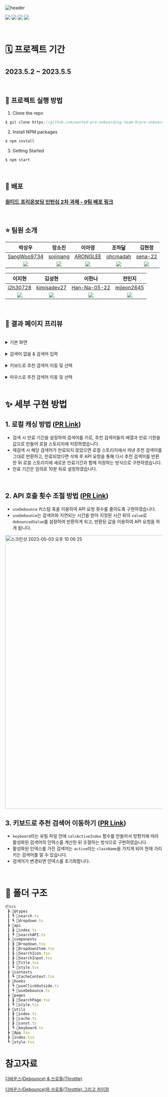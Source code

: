 ![header](https://capsule-render.vercel.app/api?type=waving&color=gradient&height=300&section=header&text=원티드%20프리온보딩%202차%20과제%209팀%20&fontSize=50)

<p>
<img src="https://img.shields.io/badge/React-61DAFB?style=flat-square&logo=React&logoColor=black"/>
<img src="https://img.shields.io/badge/Typescript-3178C6?style=flat-square&logo=Typescript&logoColor=white"/>
<img src="https://img.shields.io/badge/styled components-DB7093?style=flat-square&logo=styled-components&logoColor=white"/>
<img src="https://img.shields.io/badge/axios-5A29E4?style=flat-square&logo=axios&logoColor=white">
</p>

<br/>

# 🗓️ 프로젝트 기간

## 2023.5.2 ~ 2023.5.5

<br/>

## 📌 프로젝트 실행 방법

1. Clone the repo

```javascript
$ git clone https://github.com/wanted-pre-onboarding-team-9/pre-onboarding-10th-2-9.git
```

2. Install NPM packages

```javascript
$ npm install
```

3. Getting Started

```javascript
$ npm start
```

<br/>

## 🚀 배포

### [원티드 프리온보딩 인턴십 2차 과제 - 9팀 배포 링크](https://추가필요/)

<br/>

## ⭐️ 팀원 소개

|                          박상우                           |                           장소진                           |                          이아영                           |                          조하닮                           |                           김현정                           |
| :-------------------------------------------------------: | :--------------------------------------------------------: | :-------------------------------------------------------: | :-------------------------------------------------------: | :--------------------------------------------------------: |
|       [SangWoo9734](https://github.com/SangWoo9734)       |         [sojinjang](https://github.com/sojinjang)          |          [ARONGLEE](https://github.com/ARONGLEE)          |          [ohcmadah](https://github.com/ohcmadah)          |           [sena-22](https://github.com/sena-22)            |
| ![](https://avatars.githubusercontent.com/u/49917043?v=4) | ![](https://avatars.githubusercontent.com/u/111125577?v=4) | ![](https://avatars.githubusercontent.com/u/74637336?v=4) | ![](https://avatars.githubusercontent.com/u/52340070?v=4) | ![](https://avatars.githubusercontent.com/u/110877564?v=4) |

|                          이지현                           |                          김성현                           |                          이한나                           |                           전민지                           |
| :-------------------------------------------------------: | :-------------------------------------------------------: | :-------------------------------------------------------: | :--------------------------------------------------------: |
|          [j2h30728](https://github.com/j2h30728)          |       [kimisadev27](https://github.com/kimisadev27)       |      [Han-Na-05-22](https://github.com/Han-Na-05-22)      |        [mjjeon2645](https://github.com/mjjeon2645)         |
| ![](https://avatars.githubusercontent.com/u/60846068?v=4) | ![](https://avatars.githubusercontent.com/u/34756233?v=4) | ![](https://avatars.githubusercontent.com/u/97869178?v=4) | ![](https://avatars.githubusercontent.com/u/104840243?v=4) |

<br/>

## 👀 결과 페이지 프리뷰

<br/>

<details>
<summary>기본 화면</summary>
<div markdown="1">
<img width="1170" alt="기본 화면" src="추가 필요">
</div>
</details>
<br/>
<details>
<summary>검색어 없음 & 검색어 입력</summary>
<div markdown="2">
<img alt="검색어 입력" src="추가 필요"/>
</div>
</details>
<br/>
<details>
<summary>키보드로 추천 검색어 이동 및 선택</summary>
<div markdown="3">
<img alt="키보드로 추천 검색어 이동 및 선택" src="추가 필요"/>
</div>
</details>
<br/>
<details>
<summary>마우스로 추천 검색어 이동 및 선택</summary>
<div markdown="4">
<img alt="마우스로 추천 검색어 이동 및 선택" src="추가 필요"/>
</div>
</details>

<br/>

# ✨ 세부 구현 방법

## 1. 로컬 캐싱 방법 ([PR Link](https://수정필요))

- 검색 시 만료 기간을 설정하여 검색어를 키로, 추천 검색어들의 배열과 만료 기한을 값으로 만들어 로컬 스토리지에 저장하였습니다.
- 재검색 시 해당 검색어가 만료되지 않았으면 로컬 스토리지에서 꺼낸 추천 검색어를 그대로 반환하고, 만료되었다면 삭제 후 API 요청을 통해 다시 추천 검색어를 반환한 뒤 로컬 스토리지에 새로운 만료기간과 함께 저장하는 방식으로 구현하였습니다.
- 만료 기간은 임의로 10분 뒤로 설정하였습니다.

<br/>

## 2. API 호출 횟수 조절 방법 ([PR Link](https://수정필요))

- `useDebounce` 커스텀 훅을 이용하여 API 요청 횟수를 줄이도록 구현하였습니다.
- `useDebounce`는 검색어와 지연되는 시간을 받아 지정된 시간 뒤의 `value`로 `debouncedValue`를 설정하여 반환하게 되고, 반환된 값을 이용하여 API 요청을 하게 됩니다.

<img width="873" alt="스크린샷 2023-05-03 오후 10 06 25" src="https://user-images.githubusercontent.com/110877564/235924723-5c949e43-c7b1-4271-a57b-6f71ab2c2bdd.png">

<br/>

## 3. 키보드로 추천 검색어 이동하기 ([PR Link](https://수정필요))

- `keyboard`라는 유틸 파일 안에 `calcActiveIndex` 함수를 만들어서 방향키에 따라 활성화된 검색어의 인덱스를 계산한 뒤 조절하는 방식으로 구현하였습니다.
- 활성화된 인덱스를 가진 검색어는 `active`라는 `className`을 가지게 되어 현재 가리키는 검색어를 알 수 있습니다.
- 검색어가 변경되면 인덱스를 초기화합니다.

<br/>

# 📂 폴더 구조

```javascript
📦src
 ┣ 📂@types
 ┃ ┗ 📜search.ts
 ┃ ┗ 📜dropdown.ts
 ┣ 📂api
 ┃ ┣ 📜index.ts
 ┃ ┗ 📜searchAPI.ts
 ┣ 📂components
 ┃ ┣ 📜Dropdown.tsx
 ┃ ┣ 📜DropdownItem.tsx
 ┃ ┣ 📜SearchIcon.tsx
 ┃ ┣ 📜SearchInput.tsx
 ┃ ┣ 📜Title.tsx
 ┃ ┗ 📜style.tsx
 ┣ 📂contexts
 ┃ ┗ 📜CacheContext.tsx
 ┣ 📂hooks
 ┃ ┗ 📜useClickOutside.ts
 ┃ ┗ 📜useDebounce.ts
 ┣ 📂pages
 ┃ ┣ 📜SearchPage.tsx
 ┃ ┗ 📜style.tsx
 ┣ 📂utils
 ┃ ┣ 📜index.ts
 ┃ ┣ 📜cache.ts
 ┃ ┣ 📜const.ts
 ┃ ┗ 📜keyboard.ts
 ┣ 📜App.tsx
 ┣ 📜index.tsx
 ┗ 📜style.tsx
```

# 참고자료

[디바운스(Debounce) & 쓰로틀(Throttle)](https://ye-yo.github.io/til/2022/03/29/debounce-throttle.html)

[디바운스(Debounce)와 쓰로틀(Throttle) 그리고 차이점](https://webclub.tistory.com/607)
